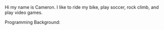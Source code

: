 Hi my name is Cameron. I like to ride my bike, play soccer, rock climb, and play video games. 

Programming Background: 
